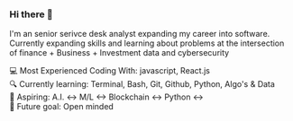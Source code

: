 
### Hi there 👋
I'm an senior serivce desk analyst expanding my career into software. Currently expanding skills and learning about problems at the intersection of finance + Business + Investment data and cybersecurity </br>

💻 Most Experienced Coding With: javascript, React.js </br>
🔍 Currently learning: Terminal, Bash, Git, Github, Python, Algo's & Data </br>
🚀 Aspiring: A.I. <-> M/L <-> Blockchain <-> Python <-> </br>
🌱 Future goal: Open minded </br>
